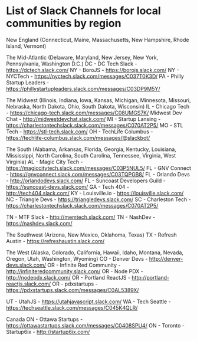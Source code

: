 <h1>List of Slack Channels for local communities by region</h1>

New England 
	(Connecticut, Maine, Massachusetts, New Hampshire, Rhode Island, Vermont)



The Mid-Atlantic
	(Delaware, Maryland, New Jersey, New York, Pennsylvania, Washington D.C.)
DC -  DC Tech Slack - https://dctech.slack.com/
NY - BoroJS - https://borojs.slack.com/
NY - NYCTech - https://nyctech.slack.com/messages/C037T0K3D/
PA - Philly Startup Leaders - https://phillystartupleaders.slack.com/messages/C03DP9M5Y/


The Midwest
	(Illinois, Indiana, Iowa, Kansas, Michigan, Minnesota, Missouri, Nebraska, North Dakota, Ohio, South Dakota, Wisconsin)
IL - Chicago Tech - https://chicago-tech.slack.com/messages/C08UMGS7K/
Midwest Dev Chat - http://midwestdevchat.slack.com/
MI - Startup Lansing - https://charlestontechslack.slack.com/messages/C070AT2P5/
MO - STL Tech - https://stl-tech.slack.com/
OH - TechLife Columbus - https://techlife-columbus.slack.com/messages/@slackbot/



The South
(Alabama, Arkansas, Florida, Georgia, Kentucky, Louisiana, Mississippi, North Carolina, South Carolina, Tennessee, Virginia, West Virginia)
AL - Magic City Tech - https://magiccitytech.slack.com/messages/C03P5NUL5/
FL - GNV Connect - https://gnvconnect.slack.com/messages/C03TQPGB8/
FL - Orlando Devs -  http://orlandodevs.slack.com/
FL - Suncoast Developers Guild - https://suncoast-devs.slack.com/
GA - Tech 404 - http://tech404.slack.com/
KY - Louisville.io - https://louisville.slack.com/
NC - Triangle Devs - https://triangledevs.slack.com/
SC - Charleston Tech - https://charlestontechslack.slack.com/messages/C070AT2P5/


TN - MTF Slack - http://memtech.slack.com/
TN - NashDev - https://nashdev.slack.com/



The Southwest
	(Arizona, New Mexico, Oklahoma, Texas)
TX - Refresh Austin - https://refreshaustin.slack.com/



The West 
(Alaska, Colorado, California, Hawaii, Idaho, Montana, Nevada, Oregon, Utah, Washington, Wyoming)
CO - Denver Devs - http://denver-devs.slack.com/
OR - Infinite Red Community - http://infiniteredcommunity.slack.com/
OR - Node PDX - http://nodepdx.slack.com/
OR - Portland ReactJS - http://portland-reactjs.slack.com/
OR - pdxstartups - https://pdxstartups.slack.com/messages/C0AL5389X/


UT - UtahJS - https://utahjavascript.slack.com/
WA - Tech Seattle - https://techseattle.slack.com/messages/C045K4QLR/



Canada
ON - Ottawa Startups - https://ottawastartups.slack.com/messages/C0408SPU4/
ON - Toronto - Startup6ix - http://startup6ix.com/


	

